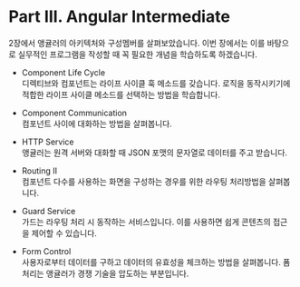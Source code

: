 # Part Ⅲ. Angular Intermediate

2장에서 앵귤러의 아키텍처와 구성멤버를 살펴보았습니다. 이번 장에서는 이를 바탕으로 실무적인 프로그램을 작성할 때 꼭 필요한 개념을 학습하도록 하겠습니다.

* Component Life Cycle  
디렉티브와 컴포넌트는 라이프 사이클 훅 메소드를 갖습니다. 로직을 동작시키기에 적합한 라이프 사이클 메소드를 선택하는 방법을 학습합니다.

* Component Communication  
컴포넌트 사이에 대화하는 방법을 살펴봅니다.

* HTTP Service  
앵귤러는 원격 서버와 대화할 때 JSON 포맷의 문자열로 데이터를 주고 받습니다.

* Routing Ⅱ  
컴포넌트 다수를 사용하는 화면을 구성하는 경우를 위한 라우팅 처리방법을 살펴봅니다.

* Guard Service  
가드는 라우팅 처리 시 동작하는 서비스입니다. 이를 사용하면 쉽게 콘텐츠의 접근을 제어할 수 있습니다.

* Form Control  
사용자로부터 데이터를 구하고 데이터의 유효성을 체크하는 방법을 살펴봅니다. 폼 처리는 앵귤러가 경쟁 기술을 압도하는 부분입니다.
